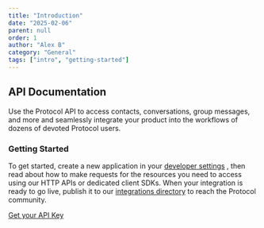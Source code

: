 ```yaml
---
title: "Introduction"
date: "2025-02-06"
parent: null
order: 1
author: "Alex B"
category: "General"
tags: ["intro", "getting-started"]
---
```


## API Documentation

Use the Protocol API to access contacts, conversations, group messages, and more and seamlessly integrate your product into the workflows of
dozens of devoted Protocol users.

### Getting Started

To get started, create a new application in your [developer settings](/dev-setings) , then read about how to make requests for the resources you need to
access using our HTTP APIs or dedicated client SDKs. When your integration is ready to go live, publish it to our [integrations directory](/integration-dir) to
reach the Protocol community.

[Get your API Key](/get-your-api-key)
